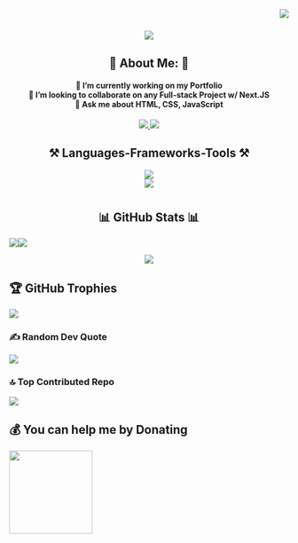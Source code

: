 <img align="right" src="https://visitor-badge.laobi.icu/badge?page_id=anirbandasdev.anirbandasdev"/>

<h1 align="center">
    <img src="https://readme-typing-svg.herokuapp.com/?font=Righteous&size=35&center=true&vCenter=true&width=500&height=70&duration=4000&lines=Hi+There!+👋;+I'm+Anirban+Das!;" />
</h1>
<h2 align="center">💫 About Me: 💫</h2>
<h4 align="center">🔭 I’m currently working on my Portfolio<br>👯 I’m looking to collaborate on any Full-stack Project w/ Next.JS<br>💬 Ask me about HTML, CSS, JavaScript</h4>

<div align="center"> 
  <a href="mailto:Anirbandas.developer@gmail.com">
    <img src="https://img.shields.io/badge/Gmail-333333?style=for-the-badge&logo=gmail&logoColor=red" />
  </a>
  <a href="https://linkedin.com/in/anirbandas123" target="_blank">
    <img src="https://img.shields.io/badge/LinkedIn-0077B5?style=for-the-badge&logo=linkedin&logoColor=white" target="_blank" />
  </a>
  <!-- <a href="https://salesp07.github.io" target="_blank">
     <img src="https://img.shields.io/badge/Portfolio-FF5722?style=for-the-badge&logo=todoist&logoColor=white" target="_blank" /> 
  </a> -->
</div>

<h2 align="center">⚒️ Languages-Frameworks-Tools ⚒️</h2>
<p align="center">
  <a href="https://www.youtube.com/@ANIRBANGAMINGYT">
    <img src="https://skillicons.dev/icons?i=js,html,css,md,express,mongodb,nodejs,next,react,tailwind"/><br>
    <img src="https://skillicons.dev/icons?i=pr,ae,ps,ai,xd,figma,blender,vscode,discord,github,postman"/>
  </a>
</p>

<h1 align="center">
<h2 align="center">📊 GitHub Stats 📊</h2>
<img src= "https://github-readme-stats.vercel.app/api?username=anirbandasdev&show_icons=true&theme=radical"/><img src= "https://github-readme-streak-stats.herokuapp.com/?user=Anirbandasdev&theme=dark&hide_border=false"/><br>
<p align="center">
<img src= "https://github-readme-stats.vercel.app/api/top-langs/?username=Anirbandasdev&theme=dark&hide_border=false&include_all_commits=false&count_private=false&layout=compact"/>
</p>
</h1>


## 🏆 GitHub Trophies
![](https://github-profile-trophy.vercel.app/?username=Anirbandasdev&theme=radical&no-frame=false&no-bg=true&margin-w=4)

### ✍️ Random Dev Quote
![](https://quotes-github-readme.vercel.app/api?type=horizontal&theme=radical)

### 🔝 Top Contributed Repo
![](https://github-contributor-stats.vercel.app/api?username=Anirbandasdev&limit=5&theme=dark&combine_all_yearly_contributions=true)



  ## 💰 You can help me by Donating
  <!-- [![]()](https://www.buymeacoffee.com/Anirbandas.dev)  -->
  <p>
    <a href="https://www.buymeacoffee.com/Anirbandas.dev">
        <img width="150" src= "https://uc80e5ba3058c2d15b2a77972a8b.previews.dropboxusercontent.com/p/thumb/AB_Nw6QrDEOZMrGc1UY-IkqzVlCCD9bSKuxGriXE0Qz1bakO495u6CjhXG6pUJbuTfwey6a1kIsd5Gmwk9Hq_znLrS_AhZNw-cmHw91REDPpwu1QMefjwQ41S3T2-0FCziS21lJYrKNRgboq8eRi6whmPNerBZvbYjWRfl8BpH32qrnKCkwrbP4EW_jliqyc9Fl_-vEP5Ye64DJSCdBduark7k1mmnKDLNDkW7Q4Obn7yJe-ohrXUFeSYkvkioLrxhrHzWrOkgtGTdA16jmdcFlyx64eotAuIwxCWE4MZKapUGwHh0TvYn9Uhb7q9E4SHBcX1HpSN7qQiZXkXGWB1CCs/p.png"/>
    </a>
  </p>

  
<!-- Proudly created with GPRM ( https://gprm.itsvg.in ) -->

<!-- [def]: https://img.shields.io/badge/Notion-%23000000.svg?style=for-the-badge&logo=notion&logoColor=white -->
